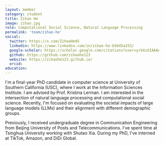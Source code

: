 ```yaml
---
layout: member
category: student
title: Zihao He
image: zihao.jpg
role: Computational Social Science, Natural Language Processing
permalink: 'team/zihao-he'
social:
  twitter: https://x.com/ZihaoHe95
  linkedin: https://www.linkedin.com/in/zihao-he-b5645a153/
  google-scholar: https://scholar.google.com/citations?user=yrkXzXIAAAAJ&hl=en
  github: https://github.com/zihaohe123
  website: https://zihaohe123.github.io/
  orcid:
education:
---
```


I'm a final-year PhD candidate in computer science at University of Southern California (USC), where I work at the Information Sciences Institute. I am advised by Prof. Kristina Lerman. I am interested in the intersection of natural language processing and computational social science. Recently, I'm focused on evaluating the societal impacts of large language models (LLMs) and their alignment with different demographic groups.

Previously, I received undergraduate degree in Communication Engineering from Beijing University of Posts and Telecommunications. I've spent time at Tsinghua University working with Shutao Xia. During my PhD, I've interned at TikTok, Amazon, and DiDi Global.